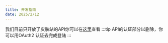 ```yaml
---
title: 开发指南
date: 2025/2/12
---
```


我们目前只开放了皮肤站的API你可以在[这里](https://blessing.netlify.app/api/)查看
:::tip
API的认证部分以删除，你可以用OAuth2 认证去完成登陆
:::